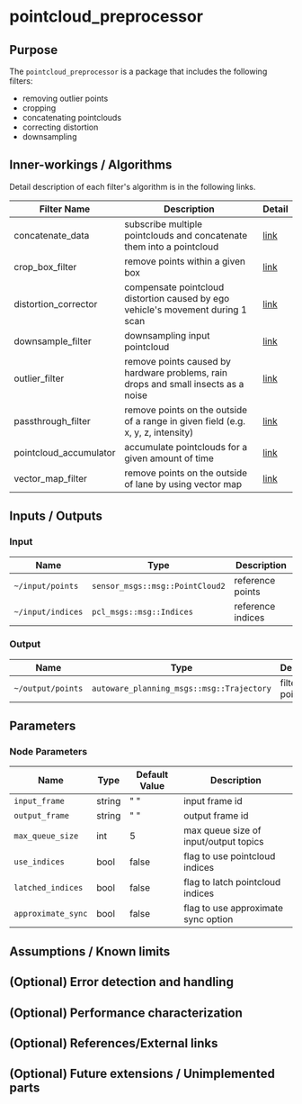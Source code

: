 # pointcloud_preprocessor

## Purpose

The `pointcloud_preprocessor` is a package that includes the following filters:

- removing outlier points
- cropping
- concatenating pointclouds
- correcting distortion
- downsampling

## Inner-workings / Algorithms

Detail description of each filter's algorithm is in the following links.

| Filter Name            | Description                                                                        | Detail                                 |
| ---------------------- | ---------------------------------------------------------------------------------- | -------------------------------------- |
| concatenate_data       | subscribe multiple pointclouds and concatenate them into a pointcloud              | [link](docs/concatenate-data.md)       |
| crop_box_filter        | remove points within a given box                                                   | [link](doc/crop-box-filter.md)         |
| distortion_corrector   | compensate pointcloud distortion caused by ego vehicle's movement during 1 scan    | [link](docs/distortion-corrector.md)   |
| downsample_filter      | downsampling input pointcloud                                                      | [link](docs/downsample-filter.md)      |
| outlier_filter         | remove points caused by hardware problems, rain drops and small insects as a noise | [link](docs/outlier-filter.md)         |
| passthrough_filter     | remove points on the outside of a range in given field (e.g. x, y, z, intensity)   | [link](docs/passthrough-filter.md)     |
| pointcloud_accumulator | accumulate pointclouds for a given amount of time                                  | [link](docs/pointcloud-accumulator.md) |
| vector_map_filter      | remove points on the outside of lane by using vector map                           | [link](docs/vector-map-filter.md)      |

## Inputs / Outputs

### Input

| Name              | Type                            | Description       |
| ----------------- | ------------------------------- | ----------------- |
| `~/input/points`  | `sensor_msgs::msg::PointCloud2` | reference points  |
| `~/input/indices` | `pcl_msgs::msg::Indices`        | reference indices |

### Output

| Name              | Type                                      | Description     |
| ----------------- | ----------------------------------------- | --------------- |
| `~/output/points` | `autoware_planning_msgs::msg::Trajectory` | filtered points |

## Parameters

### Node Parameters

| Name               | Type   | Default Value | Description                           |
| ------------------ | ------ | ------------- | ------------------------------------- |
| `input_frame`      | string | " "           | input frame id                        |
| `output_frame`     | string | " "           | output frame id                       |
| `max_queue_size`   | int    | 5             | max queue size of input/output topics |
| `use_indices`      | bool   | false         | flag to use pointcloud indices        |
| `latched_indices`  | bool   | false         | flag to latch pointcloud indices      |
| `approximate_sync` | bool   | false         | flag to use approximate sync option   |

## Assumptions / Known limits

## (Optional) Error detection and handling

## (Optional) Performance characterization

## (Optional) References/External links

## (Optional) Future extensions / Unimplemented parts
